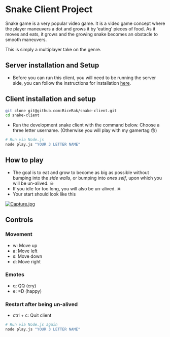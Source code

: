 # Snake Client Project

Snake game is a very popular video game. It is a video game concept where the player maneuvers a dot and grows it by ‘eating’ pieces of food. As it moves and eats, it grows and the growing snake becomes an obstacle to smooth maneuvers.

This is simply a multiplayer take on the genre.

## Server installation and Setup

- Before you can run this client, you will need to be running the server side, you can follow the instructions for installation [here](https://github.com/lighthouse-labs/snek-multiplayer/blob/master/README.md).

## Client installation and setup

```bash
git clone git@github.com:RiceRak/snake-client.git
cd snake-client
```
- Run the development snake client with the command below. Choose a three letter username. (Otherwise you will play with my gamertag 😘)
```bash
# Run via Node.js
node play.js "YOUR 3 LETTER NAME"
```

## How to play

- The goal is to eat and grow to become as big as possible without bumping into the _side walls_, or bumping into _ones self_, upon which you will be un-alived. ☠
- If you idle for too long, you will also be un-alived. ☠
- Your start should look like this



[![Capture.jpg](https://i.postimg.cc/tC5KSNBw/Capture.jpg)](https://postimg.cc/kB2YDK3v)



## Controls
### Movement
- w: Move up
- a: Move left
- s: Move down
- d: Move right
### Emotes
- q: QQ (cry)
- e: =D (happy)
### Restart after being un-alived
- ctrl + c: Quit client
```bash
# Run via Node.js again
node play.js "YOUR 3 LETTER NAME"
```
